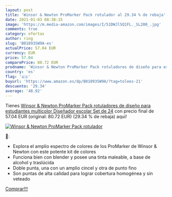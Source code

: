 ```yaml
---
layout: post
title: 'Winsor & Newton ProMarker Pack rotulador al 29.34 % de rebaja'
date: 2021-01-03 08:38:15
image: 'https://m.media-amazon.com/images/I/51DWJlSQ1FL._SL200_.jpg'
comments: true
category: ofertas
author: ring
slug: 'B01893SW9A-es'
actualPrice: 57.04 EUR
currency: EUR
price: 57.04
comparePrice: 80.72 EUR
prodname: 'Winsor & Newton ProMarker Pack rotuladores de diseño para estudiantes  multicolor  Diseñador escolar  Set de 24'
country: 'es'
flag: '🇪🇸'
buyurl: 'https://www.amazon.es/dp/B01893SW9A/?tag=tolees-21'
descuento: '29.34'
average: '48.92'
---
```


Tienes [Winsor & Newton ProMarker Pack rotuladores de diseño para estudiantes  multicolor  Diseñador escolar  Set de 24](https://www.amazon.es/dp/B01893SW9A/?tag=tolees-21) con precio final de  57.04 EUR (original: 80.72 EUR) (29.34 %  de rebaja) aqui!

[![Winsor & Newton ProMarker Pack rotulador](https://m.media-amazon.com/images/I/51DWJlSQ1FL._SL200_.jpg)](https://www.amazon.es/dp/B01893SW9A/?tag=tolees-21)

🔎:

- Explora el amplio espectro de colores de los ProMarker de Winsor & Newton con este potente kit de colores
- Funciona bien con blender y posee una tinta maleable, a base de alcohol y traslúcida
- Doble punta, una con un amplio cincel y otra de punto fino
- Son puntas de alta calidad para lograr cobertura homogénea y sin veteado

[Comprar!!!](https://www.amazon.es/dp/B01893SW9A/?tag=tolees-21)
